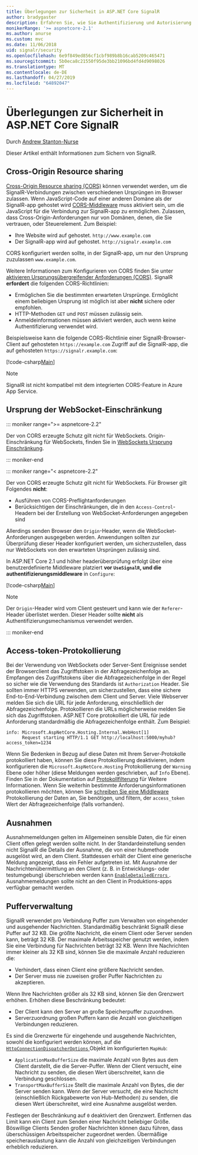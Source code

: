 ```yaml
---
title: Überlegungen zur Sicherheit in ASP.NET Core SignalR
author: bradygaster
description: Erfahren Sie, wie Sie Authentifizierung und Autorisierung in ASP.NET Core SignalR verwenden.
monikerRange: '>= aspnetcore-2.1'
ms.author: anurse
ms.custom: mvc
ms.date: 11/06/2018
uid: signalr/security
ms.openlocfilehash: 6e9f849ed856cf1cbf989b8b16cab5209c465471
ms.sourcegitcommit: 5b0eca8c21550f95de3bb21096bd4fd4d9098026
ms.translationtype: MT
ms.contentlocale: de-DE
ms.lasthandoff: 04/27/2019
ms.locfileid: "64892047"
---
```

# <a name="security-considerations-in-aspnet-core-signalr"></a>Überlegungen zur Sicherheit in ASP.NET Core SignalR

Durch [Andrew Stanton-Nurse](https://twitter.com/anurse)

Dieser Artikel enthält Informationen zum Sichern von SignalR.

## <a name="cross-origin-resource-sharing"></a>Cross-Origin Resource sharing

[Cross-Origin Resource sharing (CORS)](https://www.w3.org/TR/cors/) können verwendet werden, um die SignalR-Verbindungen zwischen verschiedenen Ursprüngen im Browser zulassen. Wenn JavaScript-Code auf einer anderen Domäne als der SignalR-app gehostet wird [CORS-Middleware](xref:security/cors) muss aktiviert sein, um die JavaScript für die Verbindung zur SignalR-app zu ermöglichen. Zulassen, dass Cross-Origin-Anforderungen nur von Domänen, denen, die Sie vertrauen, oder Steuerelement. Zum Beispiel:

* Ihre Website wird auf gehostet. `http://www.example.com`
* Der SignalR-app wird auf gehostet. `http://signalr.example.com`

CORS konfiguriert werden sollte, in der SignalR-app, um nur den Ursprung zuzulassen `www.example.com`.

Weitere Informationen zum Konfigurieren von CORS finden Sie unter [aktivieren Ursprungsübergreifender Anforderungen (CORS)](xref:security/cors). SignalR **erfordert** die folgenden CORS-Richtlinien:

* Ermöglichen Sie die bestimmten erwarteten Ursprünge. Ermöglicht einem beliebigen Ursprung ist möglich ist aber **nicht** sichere oder empfohlen.
* HTTP-Methoden `GET` und `POST` müssen zulässig sein.
* Anmeldeinformationen müssen aktiviert werden, auch wenn keine Authentifizierung verwendet wird.

Beispielsweise kann die folgende CORS-Richtlinie einer SignalR-Browser-Client auf gehosteten `https://example.com` Zugriff auf die SignalR-app, die auf gehosteten `https://signalr.example.com`:

[!code-csharp[Main](security/sample/Startup.cs?name=snippet1)]

> [!NOTE]
> SignalR ist nicht kompatibel mit dem integrierten CORS-Feature in Azure App Service.

## <a name="websocket-origin-restriction"></a>Ursprung der WebSocket-Einschränkung

::: moniker range=">= aspnetcore-2.2"

Der von CORS erzeugte Schutz gilt nicht für WebSockets. Origin-Einschränkung für WebSockets, finden Sie in [WebSockets Ursprung Einschränkung](xref:fundamentals/websockets#websocket-origin-restriction).

::: moniker-end

::: moniker range="< aspnetcore-2.2"

Der von CORS erzeugte Schutz gilt nicht für WebSockets. Für Browser gilt Folgendes **nicht**:

* Ausführen von CORS-Preflightanforderungen
* Berücksichtigen der Einschränkungen, die in den `Access-Control`-Headern bei der Erstellung von WebSocket-Anforderungen angegeben sind

Allerdings senden Browser den `Origin`-Header, wenn die WebSocket-Anforderungen ausgegeben werden. Anwendungen sollten zur Überprüfung dieser Header konfiguriert werden, um sicherzustellen, dass nur WebSockets von den erwarteten Ursprüngen zulässig sind.

In ASP.NET Core 2.1 und höher headerüberprüfung erfolgt über eine benutzerdefinierte Middleware platziert **vor `UseSignalR`, und die authentifizierungsmiddleware** in `Configure`:

[!code-csharp[Main](security/sample/Startup.cs?name=snippet2)]

> [!NOTE]
> Der `Origin`-Header wird vom Client gesteuert und kann wie der `Referer`-Header überlistet werden. Dieser Header sollte **nicht** als Authentifizierungsmechanismus verwendet werden.

::: moniker-end

## <a name="access-token-logging"></a>Access-token-Protokollierung

Bei der Verwendung von WebSockets oder Server-Sent Ereignisse sendet der Browserclient das Zugriffstoken in der Abfragezeichenfolge an. Empfangen des Zugriffstokens über die Abfragezeichenfolge in der Regel so sicher wie die Verwendung des Standards ist `Authorization` Header. Sie sollten immer HTTPS verwenden, um sicherzustellen, dass eine sichere End-to-End-Verbindung zwischen dem Client und Server. Viele Webserver melden Sie sich die URL für jede Anforderung, einschließlich der Abfragezeichenfolge. Protokollieren die URLs möglicherweise melden Sie sich das Zugriffstoken. ASP.NET Core protokolliert die URL für jede Anforderung standardmäßig die Abfragezeichenfolge enthält. Zum Beispiel:

```
info: Microsoft.AspNetCore.Hosting.Internal.WebHost[1]
      Request starting HTTP/1.1 GET http://localhost:5000/myhub?access_token=1234
```

Wenn Sie Bedenken in Bezug auf diese Daten mit Ihrem Server-Protokolle protokolliert haben, können Sie diese Protokollierung deaktivieren, indem konfigurieren die `Microsoft.AspNetCore.Hosting` Protokollierung der `Warning` Ebene oder höher (diese Meldungen werden geschrieben, auf `Info` Ebene). Finden Sie in der Dokumentation auf [Protokollfilterung](xref:fundamentals/logging/index#log-filtering) für Weitere Informationen. Wenn Sie weiterhin bestimmte Anforderungsinformationen protokollieren möchten, können Sie [schreiben Sie eine Middleware](xref:fundamentals/middleware/write) Protokollierung der Daten an, Sie benötigen, und filtern, der `access_token` Wert der Abfragezeichenfolge (falls vorhanden).

## <a name="exceptions"></a>Ausnahmen

Ausnahmemeldungen gelten im Allgemeinen sensible Daten, die für einen Client offen gelegt werden sollte nicht. In der Standardeinstellung senden nicht SignalR die Details der Ausnahme, die von einer hubmethode ausgelöst wird, an dem Client. Stattdessen erhält der Client eine generische Meldung angezeigt, dass ein Fehler aufgetreten ist. Mit Ausnahme der Nachrichtenübermittlung an den Client (z. B. in Entwicklungs- oder testumgebung) überschrieben werden kann [ `EnableDetailedErrors` ](xref:signalr/configuration#configure-server-options). Ausnahmemeldungen sollte nicht an den Client in Produktions-apps verfügbar gemacht werden.

## <a name="buffer-management"></a>Pufferverwaltung

SignalR verwendet pro Verbindung Puffer zum Verwalten von eingehender und ausgehender Nachrichten. Standardmäßig beschränkt SignalR diese Puffer auf 32 KB. Die größte Nachricht, die einem Client oder Server senden kann, beträgt 32 KB. Der maximale Arbeitsspeicher genutzt werden, indem Sie eine Verbindung für Nachrichten beträgt 32 KB. Wenn Ihre Nachrichten immer kleiner als 32 KB sind, können Sie die maximale Anzahl reduzieren die:

* Verhindert, dass einen Client eine größere Nachricht senden.
* Der Server muss nie zuweisen großer Puffer Nachrichten zu akzeptieren.

Wenn Ihre Nachrichten größer als 32 KB sind, können Sie den Grenzwert erhöhen. Erhöhen diese Beschränkung bedeutet:

* Der Client kann den Server an große Speicherpuffer zuzuordnen.
* Serverzuordnung großen Puffern kann die Anzahl von gleichzeitigen Verbindungen reduzieren.

Es sind die Grenzwerte für eingehende und ausgehende Nachrichten, sowohl die konfiguriert werden können, auf die [ `HttpConnectionDispatcherOptions` ](xref:signalr/configuration#configure-server-options) Objekt im konfigurierten `MapHub`:

* `ApplicationMaxBufferSize` die maximale Anzahl von Bytes aus dem Client darstellt, die die Server-Puffer. Wenn der Client versucht, eine Nachricht zu senden, die diesen Wert überschreitet, kann die Verbindung geschlossen.
* `TransportMaxBufferSize` Stellt die maximale Anzahl von Bytes, die der Server senden kann. Wenn der Server versucht, die eine Nachricht (einschließlich Rückgabewerte von Hub-Methoden) zu senden, die diesen Wert überschreitet, wird eine Ausnahme ausgelöst werden.

Festlegen der Beschränkung auf `0` deaktiviert den Grenzwert. Entfernen das Limit kann ein Client zum Senden einer Nachricht beliebiger Größe. Böswillige Clients Senden großer Nachrichten können dazu führen, dass überschüssigen Arbeitsspeicher zugeordnet werden. Übermäßige speicherauslastung kann die Anzahl von gleichzeitigen Verbindungen erheblich reduzieren.
